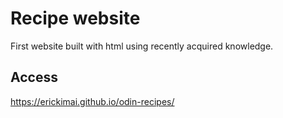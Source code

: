 # Recipe website

First website built with html using recently acquired knowledge.

## Access

https://erickimai.github.io/odin-recipes/
